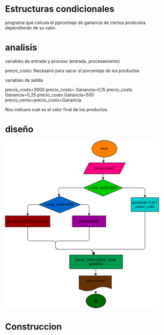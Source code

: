 # Estructuras condicionales 

programa que calcula el pprcentaje de ganancia de ciertos prodcutos dependiendo de su valor.

# analisis

variables de entrada y proceso (entrada, procesamiento)

precio_costo: Necesario para sacar el porcentaje de los productos

variables de salida

precio_costo<3000 precio_costo< Ganancia=0,15 precio_costo Ganancia=0,25 precio_costo Ganancia=500 precio_venta=precio_costo+Ganancia

Nos indicara cual es el valor final de los productos.

# diseño

![diagrama de flujo](diagrama.png "diagrama de flujo")

# Construccion 